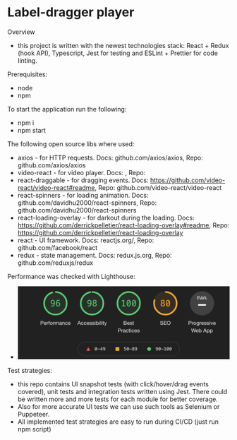 # Label-dragger player

Overview
 - this project is written with the newest technologies stack: React + Redux (hook API), Typescript, Jest for testing and ESLint + Prettier for code linting.

Prerequisites: 
 - node
 - npm

To start the application run the following:
 - npm i
 - npm start

The following open source libs where used:
- axios - for HTTP requests. Docs: github.com/axios/axios, Repo: github.com/axios/axios
- video-react - for video player. Docs: , Repo: 
- react-draggable - for dragging events. Docs: https://github.com/video-react/video-react#readme, Repo: github.com/video-react/video-react
- react-spinners - for loading animation. Docs: github.com/davidhu2000/react-spinners, Repo: github.com/davidhu2000/react-spinners
- react-loading-overlay - for darkout during the loading. Docs: https://github.com/derrickpelletier/react-loading-overlay#readme, Repo: https://github.com/derrickpelletier/react-loading-overlay
- react - UI framework. Docs: reactjs.org/, Repo: github.com/facebook/react
- redux - state management. Docs: redux.js.org, Repo: github.com/reduxjs/redux

Performance was checked with Lighthouse:
 - ![performance](./statics/performance.png "Performance")

Test strategies:
- this repo contains UI snapshot tests (with click/hover/drag events covered), unit tests and integration tests written using Jest. There could be written more and more tests for each module for better coverage.
- Also for more accurate UI tests we can use such tools as Selenium or Puppeteer.
- All implemented test strategies are easy to run during CI/CD (just run npm script) 
